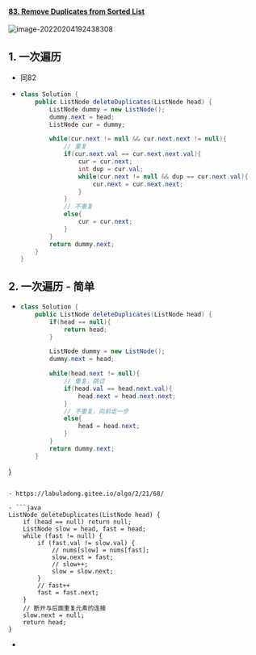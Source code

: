 #### [83. Remove Duplicates from Sorted List](https://leetcode-cn.com/problems/remove-duplicates-from-sorted-list/)

![image-20220204192438308](https://raw.githubusercontent.com/TWDH/Leetcode-From-Zero/pictures/img/image-20220204192438308.png)

## 1. 一次遍历

- 同82

- ```java
  class Solution {
      public ListNode deleteDuplicates(ListNode head) {
          ListNode dummy = new ListNode();
          dummy.next = head;
          ListNode cur = dummy;
  
          while(cur.next != null && cur.next.next != null){
              // 重复
              if(cur.next.val == cur.next.next.val){
                  cur = cur.next;
                  int dup = cur.val;
                  while(cur.next != null && dup == cur.next.val){
                      cur.next = cur.next.next;
                  }
              }
              // 不重复
              else{
                  cur = cur.next;
              }
          }
          return dummy.next;
      }
  }
  ```

## 2. 一次遍历 - 简单

- ```java
  class Solution {
      public ListNode deleteDuplicates(ListNode head) {
          if(head == null){
              return head;
          }
  
          ListNode dummy = new ListNode();
          dummy.next = head;
  
          while(head.next != null){
              // 重复，跳过
              if(head.val == head.next.val){
                  head.next = head.next.next;
              }
              // 不重复，向前走一步
              else{
                  head = head.next;
              }
          }
          return dummy.next;
      }
}
  ```
  
- https://labuladong.gitee.io/algo/2/21/68/

- ```java
  ListNode deleteDuplicates(ListNode head) {
      if (head == null) return null;
      ListNode slow = head, fast = head;
      while (fast != null) {
          if (fast.val != slow.val) {
              // nums[slow] = nums[fast];
              slow.next = fast;
              // slow++;
              slow = slow.next;
          }
          // fast++
          fast = fast.next;
      }
      // 断开与后面重复元素的连接
      slow.next = null;
      return head;
  }
  ```

- 